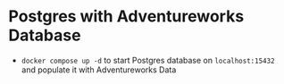 # Postgres with Adventureworks Database

- `docker compose up -d` to start Postgres database on `localhost:15432` and populate it with Adventureworks Data